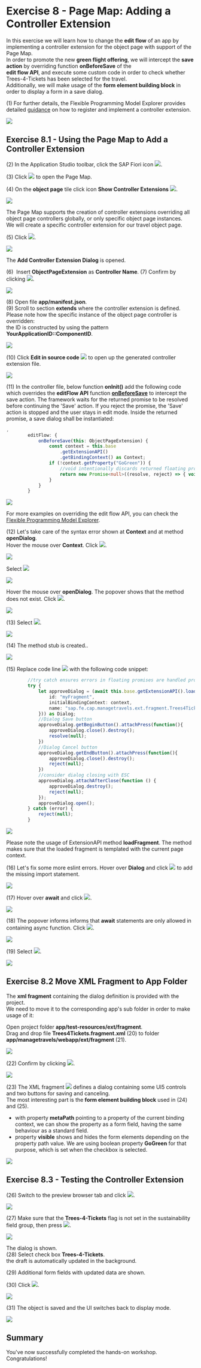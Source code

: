 # Exercise 8 - Page Map: Adding a Controller Extension

In this exercise we will learn how to change the **edit flow** of an app by implementing a controller extension for the object page with support of the Page Map.\
In order to promote the new **green flight offering**, we will intercept the **save action** by overriding function **onBeforeSave** of the\
**edit flow API**, and execute some custom code in order to check whether Trees-4-Tickets has been selected for the travel.\
Additionally, we will make usage of the **form element building block** in order to display a form in a save dialog.

(1) For further details, the Flexible Programming Model Explorer provides detailed [guidance](https://ui5.sap.com/test-resources/sap/fe/core/fpmExplorer/index.html#/controllerExtensions/controllerExtensionsOverview/guidanceControllerExtensions) on how to register and implement a controller extension.

![](./images/image1.png)

## Exercise 8.1 - Using the Page Map to Add a Controller Extension

(2) In the Application Studio toolbar, click the SAP Fiori icon ![](./images/image3.png).

(3) Click ![](./images/image4.png)  to open the Page Map.

(4) On the **object page** tile click icon **Show Controller Extensions** ![](./images/image5.png).

![](./images/image2.png)

The Page Map supports the creation of controller extensions overriding all object page controllers globally, or only specific object page instances.\
We will create a specific controller extension for our travel object page.

(5) Click ![](./images/image7.png).

![](./images/image6.png)

The **Add Controller Extension Dialog** is opened.

(6)  Insert **ObjectPageExtension** as **Controller Name**. (7) Confirm by clicking ![](./images/image9.png).

![](./images/image8.png)

(8) Open file **app/manifest.json**.\
(9) Scroll to section **extends** where the controller extension is defined.\
Please note how the specific instance of the object page controller is overridden:\
the ID is constructed by using the pattern **YourApplicationID::ComponentID**.

![](./images/image10.png)

(10) Click **Edit in source code** ![](./images/image13.png) to open up the generated controller extension file.

![](./images/image12.png)

(11) In the controller file, below function **onInit()** add the following code which overrides the **editFlow API** function [**onBeforeSave**](https://ui5.sap.com/#/api/sap.fe.core.controllerextensions.EditFlow%23methods/onBeforeSave) to intercept the save action. The framework waits for the returned promise to be resolved before continuing the 'Save' action. If you reject the promise, the 'Save' action is stopped and the user stays in edit mode. Inside the returned promise, a save dialog shall be instantiated:

```ts
,
		editFlow: {
			onBeforeSave(this: ObjectPageExtension) {
				const context = this.base
					.getExtensionAPI()
					.getBindingContext() as Context;
				if (!context.getProperty("GoGreen")) {
					//void intentionally discards returned floating promise
					return new Promise<null>((resolve, reject) => { void this.openDialog(resolve, reject, context); })
				}
			}
		}
```

![](./images/image14.png)


For more examples on overriding the edit flow API, you can check the [Flexible Programming Model Explorer](https://sapui5.hana.ondemand.com/test-resources/sap/fe/core/fpmExplorer/index.html#/controllerExtensions/controllerExtensionsOverview/basicExtensibility).

(12) Let's take care of the syntax error shown at **Context** and at method **openDialog**.\
Hover the mouse over **Context**. Click ![](./images/image16.png).

![](./images/image15a.png)

Select ![](./images/image15c.png)

![](./images/image15b.png)

Hover the mouse over **openDialog**. The popover shows that the method does not exist. Click ![](./images/image16.png).

![](./images/image15.png)

(13) Select ![](./images/image18.png).

![](./images/image17.png)

(14) The method stub is created..

![](./images/image19.png)

(15) Replace code line ![](./images/image20.png) with the following code snippet:

```ts
		//try catch ensures errors in floating promises are handled properly
		try {
			let approveDialog = (await this.base.getExtensionAPI().loadFragment({
				id: "myFragment",
				initialBindingContext: context,
				name: "sap.fe.cap.managetravels.ext.fragment.Trees4Tickets"
			})) as Dialog;
			//Dialog Save button
			approveDialog.getBeginButton().attachPress(function(){
				approveDialog.close().destroy();
				resolve(null);
			})
			//Dialog Cancel button
			approveDialog.getEndButton().attachPress(function(){
				approveDialog.close().destroy();
				reject(null);
			})			
			//consider dialog closing with ESC
			approveDialog.attachAfterClose(function () {
				approveDialog.destroy();
				reject(null);
			});			
			approveDialog.open();
		} catch (error) {
			reject(null);
		}
```

![](./images/image21.png)

Please note the usage of ExtensionAPI method **loadFragment**. The method makes sure that the loaded fragment is templated with the current page context.

(16) Let's fix some more eslint errors. Hover over **Dialog** and click ![](./images/image16.png) to add the missing import statement.

![](./images/image22.png)

(17) Hover over **await** and click ![](./images/image24.png).

![](./images/image23.png)

(18) The popover informs informs that **await** statements are only allowed in containing async function. Click ![](./images/image26.png).

![](./images/image25.png)

(19) Select ![](./images/image28.png).

![](./images/image27.png)

## Exercise 8.2 Move XML Fragment to App Folder

The **xml fragment** containing the dialog definition is provided with the project.\
We need to move it to the corresponding app's sub folder in order to make usage of it:

Open project folder **app/test-resources/ext/fragment**.\
Drag and drop file **Trees4Tickets.fragment.xml** (20) to folder **app/managetravels/webapp/ext/fragment** (21).

![](./images/image29.png)

(22) Confirm by clicking ![](./images/image32.png).

![](./images/image31.png)

(23) The XML fragment ![](./images/image30.png) defines a dialog containing some UI5 controls and two buttons for saving and canceling.\
The most interesting part is the **form element building block** used in (24) and (25).
- with property **metaPath** pointing to a property of the current binding context, we can show the property as a form field, having the same behaviour as a standard field.
- property **visible** shows and hides the form elements depending on the property path value. We are using boolean property **GoGreen** for that purpose, which is set when the checkbox is selected.

![](./images/image33.png)

## Exercise 8.3 - Testing the Controller Extension

(26) Switch to the preview browser tab and click ![](./images/image40.png).

![](./images/image39.png)

(27) Make sure that the **Trees-4-Tickets** flag is not set in the sustainability field group, then press  ![](./images/image42.png).

![](./images/image41.png)

The dialog is shown.\
(28) Select check box **Trees-4-Tickets**.\
the draft is automatically updated in the background.

(29) Additional form fields with updated data are shown.

(30) Click ![](./images/image46.png).

![](./images/image43.png)

(31) The object is saved and the UI switches back to display mode.

![](./images/image47.png)

## Summary

You've now successfully completed the hands-on workshop. Congratulations!
